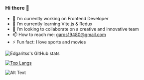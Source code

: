 ### Hi there 👋

- 🔭 I’m currently working on Frontend Developer
- 🌱 I’m currently learning Vite.js & Redux
- 👯 I’m looking to collaborate on a creative and innovative team
- 📫 How to reach me: garos19480@gmail.com
- ⚡ Fun fact: I love sports and movies


![Edgaritss's GitHub stats](https://github-readme-stats.vercel.app/api?username=edgaritss&show_icons=true&theme=radical)


[![Top Langs](https://github-readme-stats.vercel.app/api/top-langs/?username=edgaritss&layout=compact)](https://github.com/edgaritss/github-readme-stats)

![Alt Text](https://media.giphy.com/media/ZVik7pBtu9dNS/giphy.gif)

